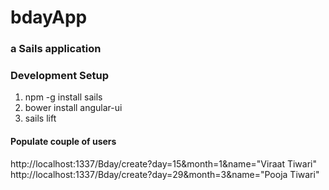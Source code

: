 # bdayApp
### a Sails application

### Development Setup
1. npm -g install sails
2. bower install angular-ui
3. sails lift

#### Populate couple of users
http://localhost:1337/Bday/create?day=15&month=1&name="Viraat Tiwari"
http://localhost:1337/Bday/create?day=29&month=3&name="Pooja Tiwari"
